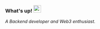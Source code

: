 ### What's up!&nbsp;<img src="https://github.com/rajput2107/rajput2107/blob/master/Assets/Earth.gif" width="24px">
<em> A Backend developer and Web3 enthusiast.</em>
 <br/>


